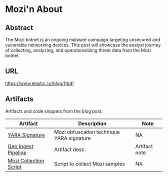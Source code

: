 # Mozi'n About

## Abstract
The Mozi botnet is an ongoing malware campaign targeting unsecured and vulnerable networking devices. This post will showcase the analyst journey of collecting, analyzing, and operationalizing threat data from the Mozi botnet.

## URL
https://www.elastic.co/blog/[tbd]

## Artifacts
Artifacts and code snippets from the blog post.

| Artifact | Description | Note |
| - | - | - |
| [YARA Signature](./mozi-obfuscation-technique.yara) | Mozi obfuscation technique YARA signature | NA |
| [Geo Ingest Pipeline](./ingest-pipeline.yml) | Artifact desc. | Artifact note |
| [Mozi Collection Script](./collection-script.sh) | Script to collect Mozi samples | NA |
